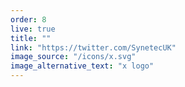 ```yaml
---
order: 8
live: true
title: ""
link: "https://twitter.com/SynetecUK"
image_source: "/icons/x.svg"
image_alternative_text: "x logo"
---
```

